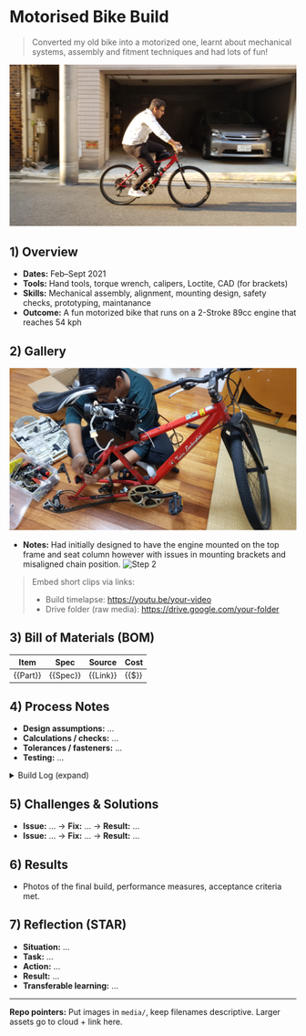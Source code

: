 # Motorised Bike Build

> Converted my old bike into a motorized one, learnt about mechanical systems, assembly and fitment techniques and had lots of fun!

![Cover](media/Cover_Pic.jpg)

## 1) Overview
- **Dates:** Feb–Sept 2021
- **Tools:** Hand tools, torque wrench, calipers, Loctite, CAD (for brackets)
- **Skills:** Mechanical assembly, alignment, mounting design, safety checks, prototyping, maintanance
- **Outcome:** A fun motorized bike that runs on a 2-Stroke 89cc engine that reaches 54 kph

## 2) Gallery
![Step 1](media/Build_v1.jpg)
- **Notes:** Had initially designed to have the engine mounted on the top frame and seat column however with issues in mounting brackets and misaligned chain position.
![Step 2](media/step-2.jpg)

> Embed short clips via links:  
> - Build timelapse: https://youtu.be/your-video
> - Drive folder (raw media): https://drive.google.com/your-folder

## 3) Bill of Materials (BOM)
| Item | Spec | Source | Cost |
|---|---|---|---|
| {{Part}} | {{Spec}} | {{Link}} | {{$}} |

## 4) Process Notes
- **Design assumptions:** …  
- **Calculations / checks:** …  
- **Tolerances / fasteners:** …  
- **Testing:** …

<details>
<summary>Build Log (expand)</summary>

- YYYY-MM-DD — Note + photo link  
- YYYY-MM-DD — Note + photo link

</details>

## 5) Challenges & Solutions
- **Issue:** … → **Fix:** … → **Result:** …
- **Issue:** … → **Fix:** … → **Result:** …

## 6) Results
- Photos of the final build, performance measures, acceptance criteria met.

## 7) Reflection (STAR)
- **Situation:** …  
- **Task:** …  
- **Action:** …  
- **Result:** …  
- **Transferable learning:** …

---

**Repo pointers:** Put images in `media/`, keep filenames descriptive. Larger assets go to cloud + link here.
